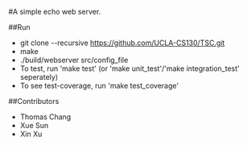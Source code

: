 #A simple echo web server.

##Run
- git clone --recursive https://github.com/UCLA-CS130/TSC.git
- make
- ./build/webserver src/config_file
- To test, run 'make test' (or 'make unit_test'/'make integration_test' seperately)
- To see test-coverage, run 'make test_coverage'

##Contributors
- Thomas Chang
- Xue Sun
- Xin Xu
